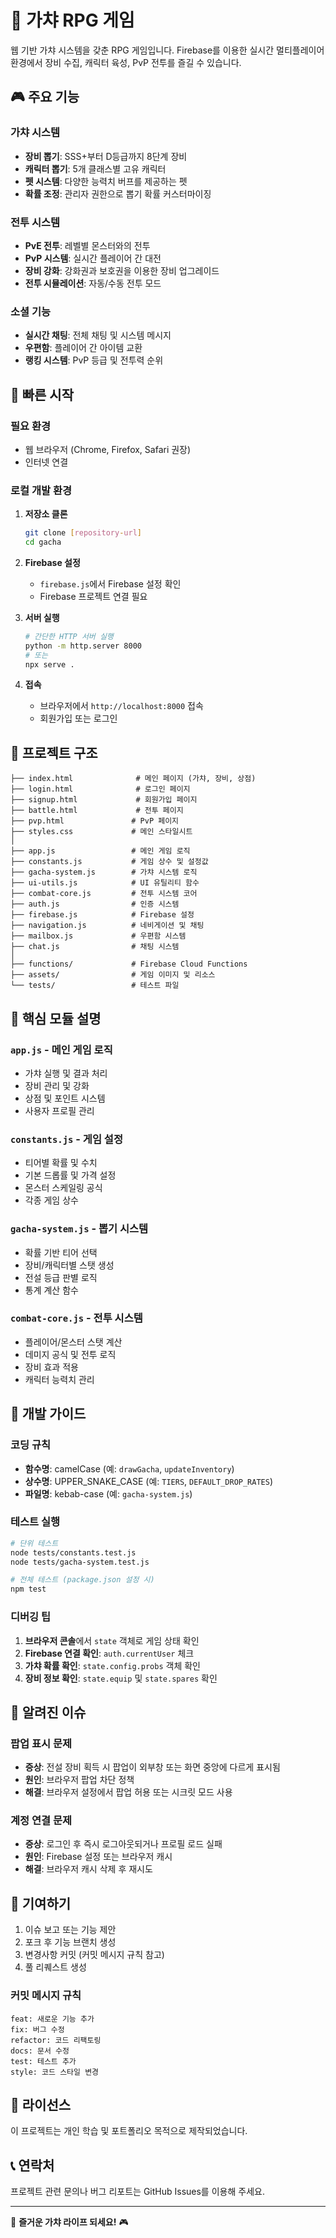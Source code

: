 # 🎲 가챠 RPG 게임

웹 기반 가챠 시스템을 갖춘 RPG 게임입니다. Firebase를 이용한 실시간 멀티플레이어 환경에서 장비 수집, 캐릭터 육성, PvP 전투를 즐길 수 있습니다.

## 🎮 주요 기능

### 가챠 시스템
- **장비 뽑기**: SSS+부터 D등급까지 8단계 장비
- **캐릭터 뽑기**: 5개 클래스별 고유 캐릭터
- **펫 시스템**: 다양한 능력치 버프를 제공하는 펫
- **확률 조정**: 관리자 권한으로 뽑기 확률 커스터마이징

### 전투 시스템
- **PvE 전투**: 레벨별 몬스터와의 전투
- **PvP 시스템**: 실시간 플레이어 간 대전
- **장비 강화**: 강화권과 보호권을 이용한 장비 업그레이드
- **전투 시뮬레이션**: 자동/수동 전투 모드

### 소셜 기능
- **실시간 채팅**: 전체 채팅 및 시스템 메시지
- **우편함**: 플레이어 간 아이템 교환
- **랭킹 시스템**: PvP 등급 및 전투력 순위

## 🚀 빠른 시작

### 필요 환경
- 웹 브라우저 (Chrome, Firefox, Safari 권장)
- 인터넷 연결

### 로컬 개발 환경
1. **저장소 클론**
   ```bash
   git clone [repository-url]
   cd gacha
   ```

2. **Firebase 설정**
   - `firebase.js`에서 Firebase 설정 확인
   - Firebase 프로젝트 연결 필요

3. **서버 실행**
   ```bash
   # 간단한 HTTP 서버 실행
   python -m http.server 8000
   # 또는
   npx serve .
   ```

4. **접속**
   - 브라우저에서 `http://localhost:8000` 접속
   - 회원가입 또는 로그인

## 📁 프로젝트 구조

```
├── index.html              # 메인 페이지 (가챠, 장비, 상점)
├── login.html              # 로그인 페이지
├── signup.html             # 회원가입 페이지
├── battle.html             # 전투 페이지
├── pvp.html               # PvP 페이지
├── styles.css             # 메인 스타일시트
│
├── app.js                 # 메인 게임 로직
├── constants.js           # 게임 상수 및 설정값
├── gacha-system.js        # 가챠 시스템 로직
├── ui-utils.js            # UI 유틸리티 함수
├── combat-core.js         # 전투 시스템 코어
├── auth.js                # 인증 시스템
├── firebase.js            # Firebase 설정
├── navigation.js          # 네비게이션 및 채팅
├── mailbox.js             # 우편함 시스템
├── chat.js                # 채팅 시스템
│
├── functions/             # Firebase Cloud Functions
├── assets/                # 게임 이미지 및 리소스
└── tests/                 # 테스트 파일
```

## 🎯 핵심 모듈 설명

### `app.js` - 메인 게임 로직
- 가챠 실행 및 결과 처리
- 장비 관리 및 강화
- 상점 및 포인트 시스템
- 사용자 프로필 관리

### `constants.js` - 게임 설정
- 티어별 확률 및 수치
- 기본 드롭률 및 가격 설정
- 몬스터 스케일링 공식
- 각종 게임 상수

### `gacha-system.js` - 뽑기 시스템
- 확률 기반 티어 선택
- 장비/캐릭터별 스탯 생성
- 전설 등급 판별 로직
- 통계 계산 함수

### `combat-core.js` - 전투 시스템
- 플레이어/몬스터 스탯 계산
- 데미지 공식 및 전투 로직
- 장비 효과 적용
- 캐릭터 능력치 관리

## 🔧 개발 가이드

### 코딩 규칙
- **함수명**: camelCase (예: `drawGacha`, `updateInventory`)
- **상수명**: UPPER_SNAKE_CASE (예: `TIERS`, `DEFAULT_DROP_RATES`)
- **파일명**: kebab-case (예: `gacha-system.js`)

### 테스트 실행
```bash
# 단위 테스트
node tests/constants.test.js
node tests/gacha-system.test.js

# 전체 테스트 (package.json 설정 시)
npm test
```

### 디버깅 팁
1. **브라우저 콘솔**에서 `state` 객체로 게임 상태 확인
2. **Firebase 연결 확인**: `auth.currentUser` 체크
3. **가챠 확률 확인**: `state.config.probs` 객체 확인
4. **장비 정보 확인**: `state.equip` 및 `state.spares` 확인

## 🐛 알려진 이슈

### 팝업 표시 문제
- **증상**: 전설 장비 획득 시 팝업이 외부창 또는 화면 중앙에 다르게 표시됨
- **원인**: 브라우저 팝업 차단 정책
- **해결**: 브라우저 설정에서 팝업 허용 또는 시크릿 모드 사용

### 계정 연결 문제
- **증상**: 로그인 후 즉시 로그아웃되거나 프로필 로드 실패
- **원인**: Firebase 설정 또는 브라우저 캐시
- **해결**: 브라우저 캐시 삭제 후 재시도

## 🤝 기여하기

1. 이슈 보고 또는 기능 제안
2. 포크 후 기능 브랜치 생성
3. 변경사항 커밋 (커밋 메시지 규칙 참고)
4. 풀 리퀘스트 생성

### 커밋 메시지 규칙
```
feat: 새로운 기능 추가
fix: 버그 수정
refactor: 코드 리팩토링
docs: 문서 수정
test: 테스트 추가
style: 코드 스타일 변경
```

## 📄 라이선스

이 프로젝트는 개인 학습 및 포트폴리오 목적으로 제작되었습니다.

## 📞 연락처

프로젝트 관련 문의나 버그 리포트는 GitHub Issues를 이용해 주세요.

---

🎲 **즐거운 가챠 라이프 되세요!** 🎮